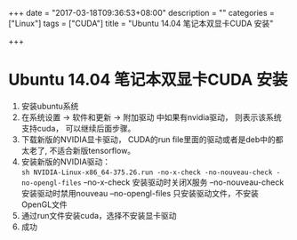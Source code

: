 +++
date = "2017-03-18T09:36:53+08:00"
description = ""
categories = ["Linux"]
tags = ["CUDA"]
title = "Ubuntu 14.04 笔记本双显卡CUDA 安装"

+++

# Ubuntu 14.04 笔记本双显卡CUDA 安装

1. 安装ubuntu系统
2. 在系统设置 ->  软件和更新 -> 附加驱动 中如果有nvidia驱动， 则表示该系统支持cuda， 可以继续后面步骤。
3. 下载新版的NVIDIA显卡驱动， CUDA的run file里面的驱动或者是deb中的都太老了, 不适合新版tensorflow。
4. 安装新版的NVIDIA驱动：    
```sh NVIDIA-Linux-x86_64-375.26.run -no-x-check -no-nouveau-check -no-opengl-files```
–no-x-check 安装驱动时关闭X服务 
–no-nouveau-check 安装驱动时禁用nouveau 
–no-opengl-files 只安装驱动文件，不安装OpenGL文件
5. 通过run文件安装cuda，选择不安装显卡驱动
6. 成功
